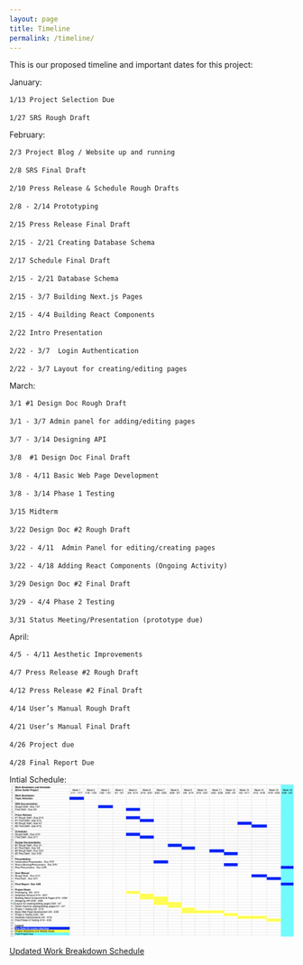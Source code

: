 ```yaml
---
layout: page
title: Timeline
permalink: /timeline/
---
```


This is our proposed timeline and important dates for this project: 

January:

	1/13 Project Selection Due 

	1/27 SRS Rough Draft 

February: 

	2/3 Project Blog / Website up and running 

	2/8 SRS Final Draft 

    2/10 Press Release & Schedule Rough Drafts 

	2/8 - 2/14 Prototyping 

	2/15 Press Release Final Draft 

	2/15 - 2/21 Creating Database Schema 

	2/17 Schedule Final Draft 

	2/15 - 2/21 Database Schema 

	2/15 - 3/7 Building Next.js Pages 

	2/15 - 4/4 Building React Components 

	2/22 Intro Presentation 

    2/22 - 3/7  Login Authentication

	2/22 - 3/7 Layout for creating/editing pages


March: 

	3/1 #1 Design Doc Rough Draft

	3/1 - 3/7 Admin panel for adding/editing pages 

	3/7 - 3/14 Designing API

	3/8  #1 Design Doc Final Draft 

	3/8 - 4/11 Basic Web Page Development

	3/8 - 3/14 Phase 1 Testing 

	3/15 Midterm

	3/22 Design Doc #2 Rough Draft

	3/22 - 4/11  Admin Panel for editing/creating pages 

	3/22 - 4/18 Adding React Components (Ongoing Activity)

	3/29 Design Doc #2 Final Draft 

	3/29 - 4/4 Phase 2 Testing 

	3/31 Status Meeting/Presentation (prototype due)

April: 

	4/5 - 4/11 Aesthetic Improvements 

    4/7 Press Release #2 Rough Draft 

	4/12 Press Release #2 Final Draft  

	4/14 User’s Manual Rough Draft

	4/21 User’s Manual Final Draft 

	4/26 Project due 
    
	4/28 Final Report Due 


Intial Schedule: 
![schedule](/assets/img/schedule.png "Schedule")



[Updated Work Breakdown Schedule](/assets/img/StatusMeetingBreakdown.xlsx)

